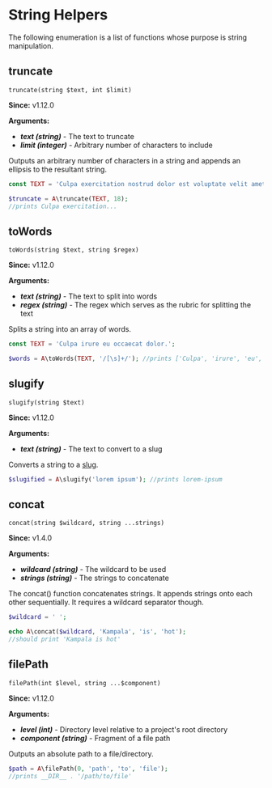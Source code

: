 # String Helpers

The following enumeration is a list of functions whose purpose is string manipulation.

## truncate

```
truncate(string $text, int $limit)
```

**Since:** v1.12.0

**Arguments:**

- ***text (string)*** - The text to truncate
- ***limit (integer)*** - Arbitrary number of characters to include

Outputs an arbitrary number of characters in a string and appends an ellipsis to the resultant string.

```php
const TEXT = 'Culpa exercitation nostrud dolor est voluptate velit amet qui eiusmod amet et est velit.';

$truncate = A\truncate(TEXT, 18); 
//prints Culpa exercitation...
```

## toWords

```
toWords(string $text, string $regex)
```

**Since:** v1.12.0

**Arguments:**

- ***text (string)*** - The text to split into words
- ***regex (string)*** - The regex which serves as the rubric for splitting the text

Splits a string into an array of words.

```php
const TEXT = 'Culpa irure eu occaecat dolor.';

$words = A\toWords(TEXT, '/[\s]+/'); //prints ['Culpa', 'irure', 'eu', 'occaecat', 'dolor']
```

## slugify

```
slugify(string $text)
```

**Since:** v1.12.0

**Arguments:**

- ***text (string)*** - The text to convert to a slug

Converts a string to a [slug](https://prettylinks.com/2018/03/url-slugs/).

```php
$slugified = A\slugify('lorem ipsum'); //prints lorem-ipsum
```

## concat

```
concat(string $wildcard, string ...strings)
```

**Since:** v1.4.0

**Arguments:**

- ***wildcard (string)*** - The wildcard to be used
- ***strings (string)*** - The strings to concatenate

The concat() function concatenates strings. It appends strings onto each other sequentially. It requires a wildcard separator though.

```php 
$wildcard = ' ';

echo A\concat($wildcard, 'Kampala', 'is', 'hot');
//should print 'Kampala is hot'
```

## filePath

```
filePath(int $level, string ...$component)
```

**Since:** v1.12.0

**Arguments:**

- ***level (int)*** - Directory level relative to a project's root directory
- ***component (string)*** - Fragment of a file path

Outputs an absolute path to a file/directory.

```php
$path = A\filePath(0, 'path', 'to', 'file'); 
//prints __DIR__ . '/path/to/file'
```